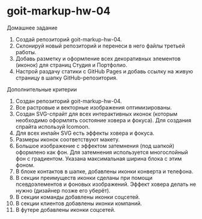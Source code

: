 # goit-markup-hw-04
Домашнее задание
1. Создай репозиторий goit-markup-hw-04.
2. Склонируй новый репозиторий и перенеси в него файлы третьей работы.
3. Добавь разметку и оформление всех декоративных элементов (иконок) для страниц Студия и Портфолио.
4. Настрой раздачу статики с GitHub Pages и добавь ссылку на живую страницу в шапку GitHub-репозитория.


Дополнительные критерии
1. Создан репозиторий goit-markup-hw-04.
2. Все растровые и векторные изображения оптимизированы.
3. Создан SVG-спрайт для всех интерактивных иконок (которым необходимо оформлять состояние ховера и фокуса). Для создания спрайта используй Icomoon.
4. Для всех инлайн SVG есть эффекты ховера и фокуса.
5. Размеры иконок соответствуют макету.
6. Большое изображение с эффектом затемнения (под шапкой) оформлено как фон. Для затемнения используется многослойный фон с градиентом. Указана максимальная ширина блока с этим фоном.
7. В блоке контактов в шапке, добавлены иконки конверта и телефона.
8. В секции преимуществ иконки сделаны при помощи псевдоэлементов и фоновых изображений. Эффект ховера делать не нужно (дизайнер позже его уберёт).
9. В секции команды добавлены иконки соцсетей.
10. В секции клиентов добавлены иконки компаний.
11. В футере добавлены иконки соцсетей.
